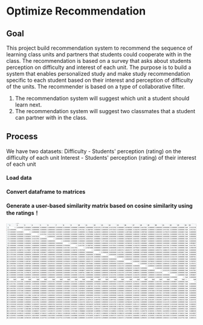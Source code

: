 # Optimize Recommendation

## Goal
This project build recommendation system to recommend the sequence of learning class units and partners that students could cooperate with in the class. The recommendation is based on a survey that asks about students perception on difficulty and interest of each unit. The purpose is to build a system that enables personalized study and make study recommendation specific to each student based on their interest and perception of difficulty of the units. The recommender is based on a type of collaborative filter. 
1) The recommendation system will suggest which unit a student should learn next. 
2) The recommendation system will suggest two classmates that a student can partner with in the class.

## Process
We have two datasets:
Difficulty - Students' perception (rating) on the difficulty of each unit
Interest - Students' perception (rating) of their interest of each unit

#### Load data

#### Convert dataframe to matrices

#### Generate a user-based similarity matrix based on cosine similarity using the ratings！
![github](https://github.com/ab4499/Optimize_Recommendation/blob/master/Table%26Graph/I.SIM.png "github")
